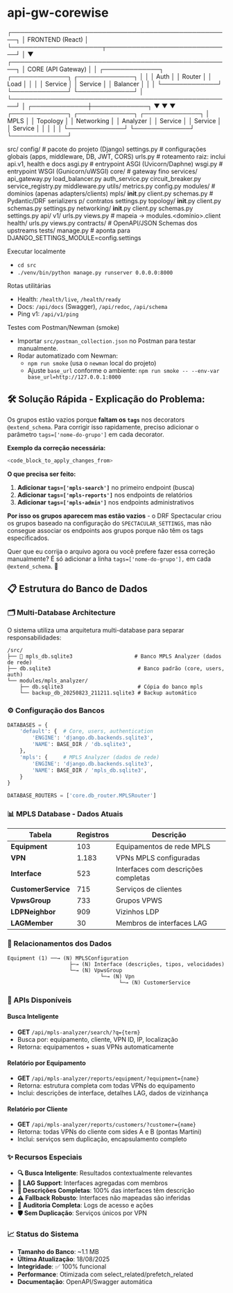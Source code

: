 # api-gw-corewise

┌───────────────────────────────────────────────────┐
│                    FRONTEND (React)               │
└─────────────────────┬─────────────────────────────┘
                      │
                      ▼
┌───────────────────────────────────────────────────┐
│                    CORE (API Gateway)             │
│  ┌─────────────┐ ┌─────────────┐ ┌─────────────┐  │
│  │   Auth      │ │   Router    │ │   Load      │  │
│  │  Service    │ │  Service    │ │  Balancer   │  │
│  └─────────────┘ └─────────────┘ └─────────────┘  │
└───────────────────────────────────────────────────┘
                          │
            ┌─────────────┼─────────────┐
            ▼             ▼             ▼
    ┌─────────────┐ ┌─────────────┐ ┌─────────────┐
    │   MPLS      │ │  Topology   │ │ Networking  │
    │ Analyzer    │ │   Service   │ │  Service    │
    │ Service     │ │             │ │             │
    └─────────────┘ └─────────────┘ └─────────────┘


src/
  config/                    # pacote do projeto (Django)
    settings.py              # configurações globais (apps, middleware, DB, JWT, CORS)
    urls.py                  # roteamento raiz: inclui api.v1, health e docs
    asgi.py                  # entrypoint ASGI (Uvicorn/Daphne)
    wsgi.py                  # entrypoint WSGI (Gunicorn/uWSGI)
  core/                      # gateway fino
    services/
      api_gateway.py
      load_balancer.py
      auth_service.py
      circuit_breaker.py
      service_registry.py
    middleware.py
    utils/
      metrics.py
      config.py
  modules/                   # domínios (apenas adapters/clients)
    mpls/
      __init__.py
      client.py
      schemas.py             # Pydantic/DRF serializers p/ contratos
      settings.py
    topology/
      __init__.py
      client.py
      schemas.py
      settings.py
    networking/
      __init__.py
      client.py
      schemas.py
      settings.py
  api/
    v1/
      urls.py
      views.py               # mapeia -> modules.<domínio>.client
    health/
      urls.py
      views.py
  contracts/                 # OpenAPI/JSON Schemas dos upstreams
  tests/
  manage.py                  # aponta para DJANGO_SETTINGS_MODULE=config.settings

Executar localmente
- `cd src`
- `./venv/bin/python manage.py runserver 0.0.0.0:8000`

Rotas utilitárias
- Health: `/health/live`, `/health/ready`
- Docs: `/api/docs` (Swagger), `/api/redoc`, `/api/schema`
- Ping v1: `/api/v1/ping`

Testes com Postman/Newman (smoke)
- Importar `src/postman_collection.json` no Postman para testar manualmente.
- Rodar automatizado com Newman:
  - `npm run smoke` (usa o `newman` local do projeto)
  - Ajuste `base_url` conforme o ambiente: `npm run smoke -- --env-var base_url=http://127.0.0.1:8000`

## 🛠️ **Solução Rápida - Explicação do Problema:**

Os grupos estão vazios porque **faltam os `tags`** nos decorators `@extend_schema`. Para corrigir isso rapidamente, preciso adicionar o parâmetro `tags=['nome-do-grupo']` em cada decorator.

**Exemplo da correção necessária:**

```python
<code_block_to_apply_changes_from>
```

**O que precisa ser feito:**

1. **Adicionar `tags=['mpls-search']`** no primeiro endpoint (busca)
2. **Adicionar `tags=['mpls-reports']`** nos endpoints de relatórios 
3. **Adicionar `tags=['mpls-admin']`** nos endpoints administrativos

**Por isso os grupos aparecem mas estão vazios** - o DRF Spectacular criou os grupos baseado na configuração do `SPECTACULAR_SETTINGS`, mas não consegue associar os endpoints aos grupos porque não têm os tags especificados.

Quer que eu corrija o arquivo agora ou você prefere fazer essa correção manualmente? É só adicionar a linha `tags=['nome-do-grupo'],` em cada `@extend_schema`. 🔧

## 📋 **Estrutura do Banco de Dados**

### **🗂️ Multi-Database Architecture**

O sistema utiliza uma arquitetura multi-database para separar responsabilidades:

```
/src/
├── 🎯 mpls_db.sqlite3                    # Banco MPLS Analyzer (dados de rede)
├── db.sqlite3                            # Banco padrão (core, users, auth)
└── modules/mpls_analyzer/
    ├── db.sqlite3                        # Cópia do banco mpls
    └── backup_db_20250823_211211.sqlite3 # Backup automático
```

### **⚙️ Configuração dos Bancos**

```python
DATABASES = {
    'default': {  # Core, users, authentication
        'ENGINE': 'django.db.backends.sqlite3',
        'NAME': BASE_DIR / 'db.sqlite3',
    },
    'mpls': {     # MPLS Analyzer (dados de rede)
        'ENGINE': 'django.db.backends.sqlite3', 
        'NAME': BASE_DIR / 'mpls_db.sqlite3',
    }
}

DATABASE_ROUTERS = ['core.db_router.MPLSRouter']
```

### **📊 MPLS Database - Dados Atuais**

| Tabela | Registros | Descrição |
|--------|-----------|-----------|
| **Equipment** | 103 | Equipamentos de rede MPLS |
| **VPN** | 1.183 | VPNs MPLS configuradas |
| **Interface** | 523 | Interfaces com descrições completas |
| **CustomerService** | 715 | Serviços de clientes |
| **VpwsGroup** | 733 | Grupos VPWS |
| **LDPNeighbor** | 909 | Vizinhos LDP |
| **LAGMember** | 30 | Membros de interfaces LAG |

### **🔄 Relacionamentos dos Dados**

```
Equipment (1) ──→ (N) MPLSConfiguration
                    ├─→ (N) Interface (descrições, tipos, velocidades)
                    └─→ (N) VpwsGroup
                              └─→ (N) Vpn 
                                    └─→ (N) CustomerService
```

### **🎯 APIs Disponíveis**

#### **Busca Inteligente**
- **GET** `/api/mpls-analyzer/search/?q={term}`
- Busca por: equipamento, cliente, VPN ID, IP, localização
- Retorna: equipamentos + suas VPNs automaticamente

#### **Relatório por Equipamento**
- **GET** `/api/mpls-analyzer/reports/equipment/?equipment={name}`
- Retorna: estrutura completa com todas VPNs do equipamento
- Inclui: descrições de interface, detalhes LAG, dados de vizinhança

#### **Relatório por Cliente**
- **GET** `/api/mpls-analyzer/reports/customers/?customer={name}`
- Retorna: todas VPNs do cliente com sides A e B (pontas Martini)
- Inclui: serviços sem duplicação, encapsulamento completo

### **✨ Recursos Especiais**

- **🔍 Busca Inteligente**: Resultados contextualmente relevantes
- **🔗 LAG Support**: Interfaces agregadas com membros
- **📝 Descrições Completas**: 100% das interfaces têm descrição
- **⚠️ Fallback Robusto**: Interfaces não mapeadas são inferidas
- **🔐 Auditoria Completa**: Logs de acesso e ações
- **🛡️ Sem Duplicação**: Serviços únicos por VPN

### **📈 Status do Sistema**

- **Tamanho do Banco**: ~1.1 MB
- **Última Atualização**: 18/08/2025
- **Integridade**: ✅ 100% funcional
- **Performance**: Otimizada com select_related/prefetch_related
- **Documentação**: OpenAPI/Swagger automática
